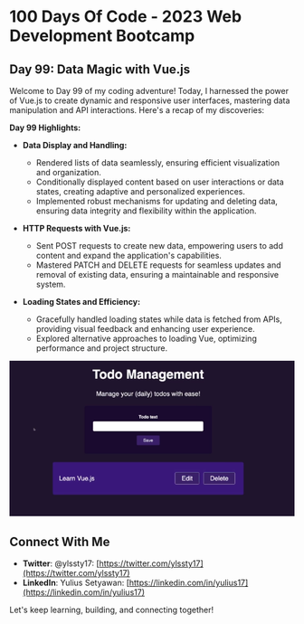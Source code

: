 # 100 Days Of Code - 2023 Web Development Bootcamp

## Day 99: Data Magic with Vue.js

Welcome to Day 99 of my coding adventure! Today, I harnessed the power of Vue.js to create dynamic and responsive user interfaces, mastering data manipulation and API interactions. Here's a recap of my discoveries:

**Day 99 Highlights:**

* **Data Display and Handling:**
    - Rendered lists of data seamlessly, ensuring efficient visualization and organization.
    - Conditionally displayed content based on user interactions or data states, creating adaptive and personalized experiences.
    - Implemented robust mechanisms for updating and deleting data, ensuring data integrity and flexibility within the application.

* **HTTP Requests with Vue.js:**
    - Sent POST requests to create new data, empowering users to add content and expand the application's capabilities.
    - Mastered PATCH and DELETE requests for seamless updates and removal of existing data, ensuring a maintainable and responsive system.

* **Loading States and Efficiency:**
    - Gracefully handled loading states while data is fetched from APIs, providing visual feedback and enhancing user experience.
    - Explored alternative approaches to loading Vue, optimizing performance and project structure.

![Day 99 Preview](preview.png)

## Connect With Me

- **Twitter**: @ylssty17: [https://twitter.com/ylssty17](https://twitter.com/ylssty17)
- **LinkedIn**: Yulius Setyawan: [https://linkedin.com/in/yulius17](https://linkedin.com/in/yulius17)

Let's keep learning, building, and connecting together!


